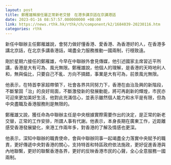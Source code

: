 ```yaml
---
layout: post
title: 鄭雁雄稱接任屬正常新老交替　在港多講京話在京講港話
date: 2023-01-16 08:57:57.000000000 +08:00
link: https://news.rthk.hk/rthk/ch/component/k2/1684039-20230116.htm
categories: rthk
---
```


新任中聯辦主任鄭雁雄說，會努力做好懂香港、愛香港、為香港好的人，在香港多講北京話，在北京多講香港話，竭盡全力服務推動一國兩制，行穩致遠。

剛於星期六接任的鄭雁雄，今早在中聯辦外會見傳媒，他引述國家主席習近平所講，香港是大有可為、風光無限。鄭雁雄說，他個人的理解，是香港的天時地利人和，無與倫比，只要自己不亂、方向不搞錯，事業是大有可為，前景風光無限。

他表示，在特首李家超帶領下，社會各界共同努力下，香港在由治及興的新階段，不斷鞏固「治」的良好局面，不斷激發新的發展動能，將可再創新的輝煌，市民亦可迎來更加美好生活，他對此充滿信心，並表示雖然個人能力和水平是有限，但為中央盡職及香港服務則是無限的。

鄭雁雄又說，獲任命為中聯辦主任是中央根據實際需要作出的決定，是正常的新老交替，正常的工作安排，所謂人事有代謝。他表示，本身長期在廣東工作，近距離感受香港發展變化，來港工作兩年多，對香港的了解及情感也更深。

他表示，深知中聯辦的職責使命，會與中聯辦同事一起竭盡全力落實中央賦予的職責，更好傳遞中央對香港的關心，支持特首和特區政府依法施政，更好促進香港與內地聯繫，更好的聯繫香港各界，更好的反映香港市民的心聲，全心全意服務一國兩制。
